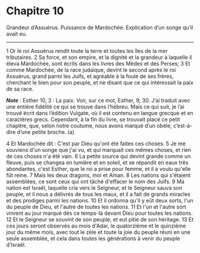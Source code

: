 # Chapitre 10

Grandeur d’Assuérus.
Puissance de Mardochée.
Explication d’un songe qu’il avait eu.

***

1 Or le roi Assuérus rendit toute la terre et toutes les îles de la mer tributaires. 2 Sa force, et son empire, et la dignité et la grandeur à laquelle il éleva Mardochée, sont écrits dans les livres des Mèdes et des Perses; 3 Et comme Mardochée, de la race judaïque, devint le second après le roi Assuérus, grand parmi les Juifs, et agréable à la foule de ses frères, cherchant le bien pour son peuple, et ne disant que ce qui intéressait la paix de sa race.

***Note*** :  Esther 10, 3 : La paix. Voir, sur ce mot, Esther, 9, 30. J’ai traduit avec une entière fidélité ce qui se trouve dans l’hébreu. Mais ce qui suit, je l’ai trouvé écrit dans l’édition Vulgate, où il est contenu en langue grecque et en caractères grecs. Cependant, à la fin du livre, se trouvait placé ce petit chapitre, que, selon notre coutume, nous avons marqué d’un obèle, c’est-à-dire d’une petite broche. (a)


4 Et Mardochée dit : C'est par Dieu qu'ont été faites ces choses. 5 Je me souviens d'un songe que j'ai vu, et qui marquait ces mêmes choses, et rien de ces choses n'a été vain. 6 La petite source qui devint grande comme un fleuve, puis se changea en lumière et en soleil, et se répandit en eaux très abondantes, c'est Esther, que le roi a prise pour femme, et il a voulu qu'elle fût reine. 7 Mais les deux dragons, moi et Aman. 8 Les nations qui s'étaient assemblées, ce sont ceux qui ont tâché d'effacer le nom des Juifs. 9 Ma nation est Israël, laquelle cria vers le Seigneur, et le Seigneur sauva son peuple, et il nous a délivrés de tous les maux, et il a fait de grands miracles et des prodiges parmi les nations. 10 Et il ordonna qu'il y eût deux sorts, l'un du peuple de Dieu, et l'autre de toutes les nations. 11 Et l'un et l'autre sort vinrent au jour marqué dès ce temps-là devant Dieu pour toutes les nations. 12 Et le Seigneur se souvint de son peuple, et eut pitié de son héritage. 13 Et ces jours seront observés au
mois d'Adar, le quatorzième et le quinzième jour du même mois, avec tout le zèle et toute la joie du peuple réuni en une seule assemblée, et cela dans toutes les générations à venir du peuple d'Israël.

